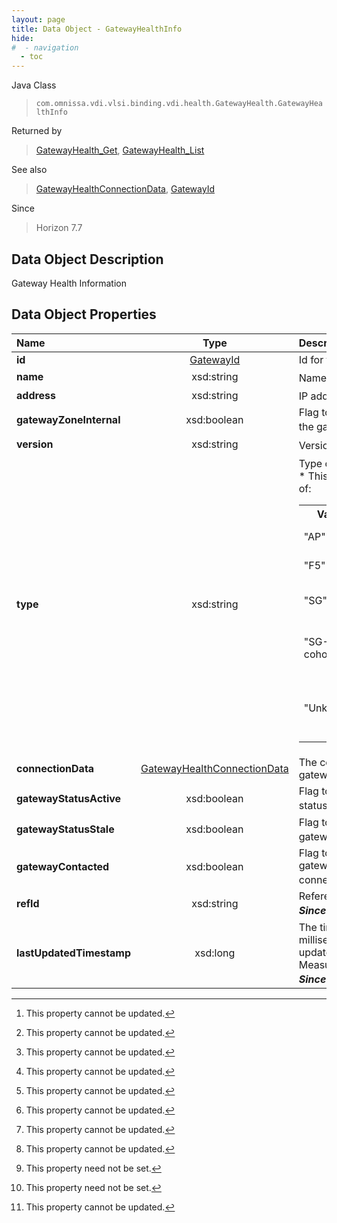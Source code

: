 ```yaml
---
layout: page
title: Data Object - GatewayHealthInfo
hide:
#  - navigation
  - toc
---
```






Java Class
> `com.omnissa.vdi.vlsi.binding.vdi.health.GatewayHealth.GatewayHealthInfo`

Returned by
> [GatewayHealth_Get](vdi.health.GatewayHealth.md#get), [GatewayHealth_List](vdi.health.GatewayHealth.md#list)

See also
> [GatewayHealthConnectionData](vdi.health.GatewayHealth.ConnectionData.md), [GatewayId](vdi.entity.GatewayId.md)

Since
> Horizon 7.7


## Data Object Description

Gateway Health Information

## Data Object Properties

 Name | Type | Description
:---|:---:|:---
**id**| [GatewayId](vdi.entity.GatewayId.md)|  Id for the gateway.
**name**|  xsd:string|  Name of the gateway. [^2]
**address**|  xsd:string|  IP address of the gateway. [^2]
**gatewayZoneInternal**|  xsd:boolean|  Flag to determine whether the gateway is internal. [^2]
**version**|  xsd:string|  Version of the gateway. [^2]
**type**|  xsd:string|  Type of the gateway. [^2]<br>* This property will be one of:<br><table><tr><th>Value</th><th>Description</th></tr><tr><td>"AP"</td><td>AP type is for UAG.</td></tr><tr><td>"F5"</td><td>F5 type is for F5 server.</td></tr><tr><td>"SG"</td><td>SG type is for Security Server.</td></tr><tr><td>"SG-cohosted"</td><td>SG-cohosted type is for Cohosted CS as gateway.</td></tr><tr><td>"Unknown"</td><td>Unknown type is for unrecognized gateway type.</td></tr></table>
**connectionData**| [GatewayHealthConnectionData](vdi.health.GatewayHealth.ConnectionData.md)|  The connection data of the gateway.
**gatewayStatusActive**|  xsd:boolean|  Flag to indicate gateway status. [^2]
**gatewayStatusStale**|  xsd:boolean|  Flag to indicate whether gateway is staled or not. [^2]
**gatewayContacted**|  xsd:boolean|  Flag to indicate whether gateway has contacted connection server. [^2]
**refId**|  xsd:string|  Reference ID of the gateway.  **_Since_** Horizon 7.10 [^1]
**lastUpdatedTimestamp**|  xsd:long|  The timestamp in milliseconds when the last update was obtained. Measured as epoch time.  **_Since_** Horizon 7.12 [^1] [^2]
 


 


[^1]: This property need not be set.
[^2]: This property cannot be updated.